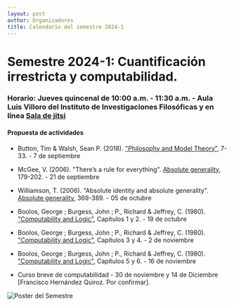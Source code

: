 ```yaml
---
layout: post
author: Organizadores
title: Calendario del semestre 2024-1
---
```


# Semestre 2024-1: Cuantificación irrestricta y computabilidad.

### Horario: Jueves quincenal de 10:00 a.m. - 11:30 a.m. - Aula Luis Villoro del Instituto de Investigaciones Filosóficas y en línea [Sala de jitsi](https://meet.jit.si/SeminarioFilosofiadelaLogicaFFyL)

#### Propuesta de actividades

* Button, Tim & Walsh, Sean P. (2018). ["Philosophy and Model Theory"](https://drive.google.com/file/d/1H2zoUuvpxfw6Wy4a0IbzCto7ocR9kmLi/view?usp=sharing), 7-33. - 7 de septiembre

* McGee, V. (2006). "There’s a rule for everything". [Absolute generality](https://drive.google.com/file/d/1xBmK-d10XUbtIBOYQn4qr8g1a_d-wwC7/view?usp=sharing), 179-202. - 21 de septiembre 

* Williamson, T. (2006). "Absolute identity and absolute generality". [Absolute generality](https://drive.google.com/file/d/1xBmK-d10XUbtIBOYQn4qr8g1a_d-wwC7/view?usp=sharing), 369-389. - 05 de octubre

* Boolos, George ; Burgess, John ; P., Richard & Jeffrey, C. (1980). ["Computability and Logic"](https://drive.google.com/file/d/1cJkrxU0nyDcC0DITwSf17tHBdggYNSfK/view?usp=sharing), Capítulos 1 y 2. - 19 de octubre

* Boolos, George ; Burgess, John ; P., Richard & Jeffrey, C. (1980). ["Computability and Logic"](https://drive.google.com/file/d/1cJkrxU0nyDcC0DITwSf17tHBdggYNSfK/view?usp=sharing), Capítulos 3 y 4. - 2 de noviembre

* Boolos, George ; Burgess, John ; P., Richard & Jeffrey, C. (1980). ["Computability and Logic"](https://drive.google.com/file/d/1cJkrxU0nyDcC0DITwSf17tHBdggYNSfK/view?usp=sharing), Capítulos 5 y 6. - 16 de noviembre

* Curso breve de computabilidad - 30 de noviembre y 14 de Diciembre [Francisco Hernández Quiroz. Por confirmar].


![Poster del Semestre]({{site.url}}/assets/images/PLC.png)

